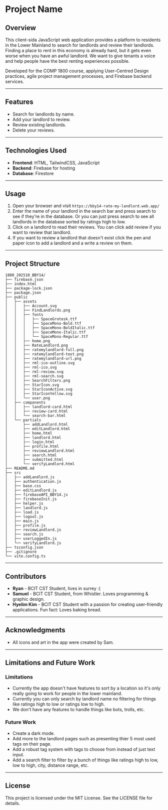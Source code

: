 # Project Name

## Overview

This client-sida JavaScript web application provides a platform to residents in the Lower Mainland to search for landlords and review their landlords. Finding a place to rent in this economy is already hard, but it gets even worse when you have an awful landlord. We want to give tenants a voice and help people have the best renting experiences possible.

Developed for the COMP 1800 course, applying User-Centred Design practices, agile project management processes, and Firebase backend services.

---

## Features

-   Search for landlords by name.
-   Add your landlord to review.
-   Review existing landlords.
-   Delete your reviews.

---

## Technologies Used

-   **Frontend**: HTML, TailwindCSS, JavaScript
-   **Backend**: Firebase for hosting
-   **Database**: Firestore

---

## Usage

1. Open your browser and visit `https://bby14-rate-my-landlord.web.app/`
2. Enter the name of your landlord in the search bar and press search to see if they're in the database. Or you can just press search to see all landlords in the database sorted by ratings high to low.
3. Click on a landlord to read their reviews. You can click add review if you want to review that landlord.
4. If you want to review a landlord that doesn't exist click the pen and paper icon to add a landlord and a write a review on them.

---

## Project Structure

```
1800_202510_BBY14/
├── firebase.json
├── index.html
├── package-lock.json
├── package.json
├── public
│   ├── assets
│   │   ├── Account.svg
│   │   ├── FindLandlords.png
│   │   ├── fonts
│   │   │   ├── SpaceGrotesk.ttf
│   │   │   ├── SpaceMono-Bold.ttf
│   │   │   ├── SpaceMono-BoldItalic.ttf
│   │   │   ├── SpaceMono-Italic.ttf
│   │   │   └── SpaceMono-Regular.ttf
│   │   ├── home.png
│   │   ├── RateLandlord.png
│   │   ├── ratemylandlord-full.png
│   │   ├── ratemylandlord-text.png
│   │   ├── ratemylandlord-url.png
│   │   ├── rml-ico-outline.svg
│   │   ├── rml-ico.svg
│   │   ├── rml-review.svg
│   │   ├── rml-search.svg
│   │   ├── SearchFilters.png
│   │   ├── StarIcon.svg
│   │   ├── StarIconActive.svg
│   │   ├── StarIconYellow.svg
│   │   └── user.png
│   ├── components
│   │   ├── landlord-card.html
│   │   ├── review-card.html
│   │   └── search-bar.html
│   └── partials
│       ├── addLandlord.html
│       ├── editLandlord.html
│       ├── home.html
│       ├── landlord.html
│       ├── login.html
│       ├── profile.html
│       ├── reviewLandlord.html
│       ├── search.html
│       ├── submitted.html
│       └── verifyLandlord.html
├── README.md
├── src
│   ├── addLandlord.js
│   ├── authentication.js
│   ├── base.css
│   ├── editLandlord.js
│   ├── firebaseAPI_BBY14.js
│   ├── firebaseInit.js
│   ├── helper.js
│   ├── landlord.js
│   ├── load.js
│   ├── logout.js
│   ├── main.js
│   ├── profile.js
│   ├── reviewLandlord.js
│   ├── search.js
│   ├── userLoggedIn.js
│   └── verifyLandlord.js
├── tsconfig.json
├── .gitignore
└── vite.config.ts
```

---

## Contributors

-   **Ryan** - BCIT CST Student, lives in surrey :(
-   **Samuel** - BCIT CST Student, from Whistler. Loves programming & graphic design.
-   **Hyelim Kim** - BCIT CST Student with a passion for creating user-friendly applications. Fun fact: Loves baking bread.

---

## Acknowledgments

-   All icons and art in the app were created by Sam.

---

## Limitations and Future Work

### Limitations

-   Currently the app doesn't have features to sort by a location so it's only really going to work for people in the lower mainland.
-   Currently you can only search by landlord name no filtering for things like ratings high to low or ratings low to high.
-   We don't have any features to handle things like bots, trolls, etc.

### Future Work

-   Create a dark mode.
-   Add more to the landlord pages such as presenting thier 5 most used tags on their page.
-   Add a robust tag system with tags to choose from instead of just text input.
-   Add a search filter to filter by a bunch of things like ratings high to low, low to high, city, distance range, etc.

---

## License

This project is licensed under the MIT License. See the LICENSE file for details.
